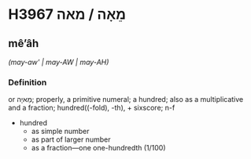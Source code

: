 # H3967 מֵאָה / מאה

## mêʼâh

_(may-aw' | may-AW | may-AH)_

### Definition

or מֵאיָה; properly, a primitive numeral; a hundred; also as a multiplicative and a fraction; hundred((-fold), -th), + sixscore; n-f

- hundred
  - as simple number
  - as part of larger number
  - as a fraction—one one-hundredth (1/100)
